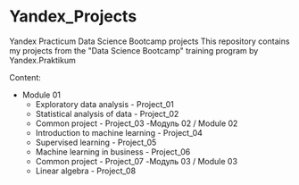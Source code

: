 # Yandex_Projects
Yandex Practicum Data Science Bootcamp projects
This repository contains my projects from the "Data Science Bootcamp" training program by Yandex.Praktikum

Content:
- Module 01
  - Exploratory data analysis - Project_01
  - Statistical analysis of data - Project_02
  - Common project - Project_03
-Модуль 02 / Module 02
  - Introduction to machine learning - Project_04
  - Supervised learning - Project_05
  - Machine learning in business - Project_06
  - Common project - Project_07
-Модуль 03 / Module 03
  - Linear algebra - Project_08
